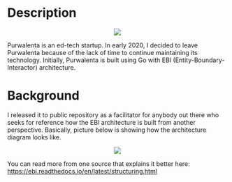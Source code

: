 # Description

<p align="center">
    <img src="https://user-images.githubusercontent.com/14908455/81495242-25535c00-92d9-11ea-93d3-c193b65824f3.png"/>
</p>

Purwalenta is an ed-tech startup. In early 2020, I decided to leave Purwalenta because of the lack of time to continue maintaining its technology. Initially, Purwalenta is built using Go with EBI (Entity-Boundary-Interactor) architecture.

# Background

I released it to public repository as a facilitator for anybody out there who seeks for reference how the EBI architecture is built from another perspective. Basically, picture below is showing how the architecture diagram looks like.

<p align="center">
    <img src="https://user-images.githubusercontent.com/14908455/81495109-0f916700-92d8-11ea-96cf-0eaded01114b.png"/>
</p>

You can read more from one source that explains it better here: https://ebi.readthedocs.io/en/latest/structuring.html
